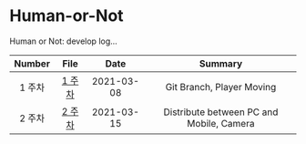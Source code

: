 # Human-or-Not

Human or Not: develop log...

| Number |              File               |    Date    |                 Summary                  |
| :----: | :-----------------------------: | :--------: | :--------------------------------------: |
| 1 주차 | [1 주차](/doc/2021-03-08_14.md) | 2021-03-08 |        Git Branch, Player Moving         |
| 2 주차 | [2 주차](/doc/2021-03-15_21.md) | 2021-03-15 | Distribute between PC and Mobile, Camera |
